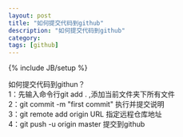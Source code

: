 ```yaml
---
layout: post
title: "如何提交代码到github"
description: "如何提交代码到github"
category: 
tags: [github]
---
```

{% include JB/setup %}

如何提交代码到githun？<br>
1：先输入命令行git add . ,添加当前文件夹下所有文件<br>
2：git commit -m "first commit"   执行并提交说明<br>
3：git remote add origin URL  指定远程仓库地址<br>
4：git push  -u origin master 提交到github<br>
